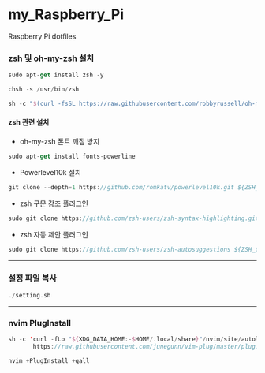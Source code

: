 # my_Raspberry_Pi
Raspberry Pi dotfiles

### zsh 및 oh-my-zsh 설치
```swift
sudo apt-get install zsh -y
```
```swift
chsh -s /usr/bin/zsh
```
```swift
sh -c "$(curl -fsSL https://raw.githubusercontent.com/robbyrussell/oh-my-zsh/master/tools/install.sh)"
```
#### zsh 관련 설치
* oh-my-zsh 폰트 깨짐 방지
```swift
sudo apt-get install fonts-powerline
```
* Powerlevel10k 설치
```swift
git clone --depth=1 https://github.com/romkatv/powerlevel10k.git ${ZSH_CUSTOM:-~/.oh-my-zsh/custom}/themes/powerlevel10k
```
* zsh 구문 강조 플러그인
```swift
sudo git clone https://github.com/zsh-users/zsh-syntax-highlighting.git ${ZSH_CUSTOM:-~/.oh-my-zsh/custom}/plugins/zsh-syntax-highlighting
```
* zsh 자동 제안 플러그인
```swift
sudo git clone https://github.com/zsh-users/zsh-autosuggestions ${ZSH_CUSTOM:-~/.oh-my-zsh/custom}/plugins/zsh-autosuggestions
```
***
### 설정 파일 복사
```swift
./setting.sh
```
***
### nvim PlugInstall
```swift
sh -c 'curl -fLo "${XDG_DATA_HOME:-$HOME/.local/share}"/nvim/site/autoload/plug.vim --create-dirs \
       https://raw.githubusercontent.com/junegunn/vim-plug/master/plug.vim'
```

```swift
nvim +PlugInstall +qall
```
